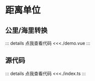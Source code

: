 # 距离单位

<script lang="ts" setup>
import Demo from './demo.vue';
</script>

## 公里/海里转换

<Demo />

::: details 点我查看代码
<<<./demo.vue
:::

## 源代码

::: details 点我查看代码
<<<./index.ts
:::
